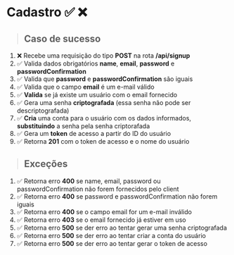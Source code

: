 # Cadastro ✅ ❌

> ## Caso de sucesso

01. ❌ Recebe uma requisição do tipo **POST** na rota **/api/signup**
00. ✅ Valida dados obrigatórios **name**, **email**, **password** e **passwordConfirmation**
00. ✅ Valida que **password** e **passwordConfirmation** são iguais
00. ✅ Valida que o campo **email** é um e-mail válido
00. ✅ **Valida** se já existe um usuário com o email fornecido
00. ✅ Gera uma senha **criptografada** (essa senha não pode ser descriptografada)
00. ✅ **Cria** uma conta para o usuário com os dados informados, **substituindo** a senha pela senha criptorafada
00. ✅ Gera um **token** de acesso a partir do ID do usuário
00. ✅ Retorna **201** com o token de acesso e o nome do usuário

> ## Exceções

01. ✅ Retorna erro **400** se name, email, password ou passwordConfirmation não forem fornecidos pelo client
00. ✅ Retorna erro **400** se password e passwordConfirmation não forem iguais
00. ✅ Retorna erro **400** se o campo email for um e-mail inválido
00. ✅ Retorna erro **403** se o email fornecido já estiver em uso
00. ✅ Retorna erro **500** se der erro ao tentar gerar uma senha criptografada
00. ✅ Retorna erro **500** se der erro ao tentar criar a conta do usuário
00. ✅ Retorna erro **500** se der erro ao tentar gerar o token de acesso
